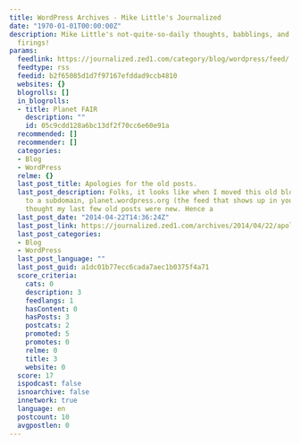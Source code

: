 ```yaml
---
title: WordPress Archives - Mike Little's Journalized
date: "1970-01-01T00:00:00Z"
description: Mike Little's not-quite-so-daily thoughts, babblings, and random synapse
  firings!
params:
  feedlink: https://journalized.zed1.com/category/blog/wordpress/feed/
  feedtype: rss
  feedid: b2f65085d1d7f97167efddad9ccb4810
  websites: {}
  blogrolls: []
  in_blogrolls:
  - title: Planet FAIR
    description: ""
    id: 05c9cdd128a6bc13df2f70cc6e60e91a
  recommended: []
  recommender: []
  categories:
  - Blog
  - WordPress
  relme: {}
  last_post_title: Apologies for the old posts.
  last_post_description: Folks, it looks like when I moved this old blog from a subdirectory
    to a subdomain, planet.wordpress.org (the feed that shows up in your dashboard)
    thought my last few old posts were new. Hence a
  last_post_date: "2014-04-22T14:36:24Z"
  last_post_link: https://journalized.zed1.com/archives/2014/04/22/apologies-for-the-old-posts/
  last_post_categories:
  - Blog
  - WordPress
  last_post_language: ""
  last_post_guid: a1dc01b77ecc6cada7aec1b0375f4a71
  score_criteria:
    cats: 0
    description: 3
    feedlangs: 1
    hasContent: 0
    hasPosts: 3
    postcats: 2
    promoted: 5
    promotes: 0
    relme: 0
    title: 3
    website: 0
  score: 17
  ispodcast: false
  isnoarchive: false
  innetwork: true
  language: en
  postcount: 10
  avgpostlen: 0
---
```

